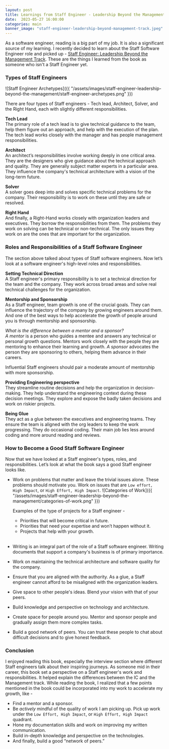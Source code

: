 ```yaml
---
layout: post
title: Learnings from Staff Engineer - Leadership Beyond the Management Track
date:  2023-05-27 16:00:00
categories: main
banner_image: "staff-engineer-leadership-beyond-management-track.jpeg"
---
```


As a software engineer, reading is a big part of my job. It is also a significant source of my learning. I recently decided to learn about the Staff Software Engineer role and picked up - [Staff Engineer: Leadership Beyond the Management Track](https://www.goodreads.com/book/show/56481725-staff-engineer). These are the things I learned from the book as someone who isn't a Staff Engineer yet.


### Types of Staff Engineers

![Staff Engineer Archetypes]({{ "/assets/images/staff-engineer-leadership-beyond-the-management/staff-engineer-archetypes.png" }})

There are four types of Staff engineers - Tech lead, Architect, Solver, and the Right Hand, each with slightly different responsibilities.

**Tech Lead**<br>
The primary role of a tech lead is to give technical guidance to the team, help them figure out an approach, and help with the execution of the plan. The tech lead works closely with the manager and has people management responsibilities.

**Architect**<br>
An architect’s responsibilities involve working deeply in one critical area. They are the designers who give guidance about the technical approach and quality. They are generally subject matter experts in a particular area. They influence the company's technical architecture with a vision of the long-term future.

**Solver**<br>
A solver goes deep into and solves specific technical problems for the company. Their responsibility is to work on these until they are safe or resolved.

**Right Hand**<br>
And finally, a Right-Hand works closely with organization leaders and executives. They borrow the responsibilities from them. The problems they work on solving can be technical or non-technical. The only issues they work on are the ones that are important for the organization.

### Roles and Responsibilities of a Staff Software Engineer
The section above talked about types of Staff software engineers. Now let’s look at a software engineer's high-level roles and responsibilities.

**Setting Technical Direction**<br>
A Staff engineer's primary responsibility is to set a technical direction for the team and the company. They work across broad areas and solve real technical challenges for the organization.

**Mentorship and Sponsorship**<br>
As a Staff engineer, team growth is one of the crucial goals. They can influence the trajectory of the company by growing engineers around them. And one of the best ways to help accelerate the growth of people around you is through mentorship and sponsorship.

_What is the difference between a mentor and a sponsor?_<br>
_A mentor_ is a person who guides a mentee and answers any technical or personal growth questions. Mentors work closely with the people they are mentoring to enhance their learning and growth.
_A sponsor_ advocates the person they are sponsoring to others, helping them advance in their careers.

Influential Staff engineers should pair a moderate amount of mentorship with more sponsorship.

**Providing Engineering perspective**<br>
They streamline routine decisions and help the organization in decision-making. They help understand the engineering context during these decision meetings. They explore and expose the badly taken decisions and work on riskier projects.

**Being Glue**<br>
They act as a glue between the executives and engineering teams. They ensure the team is aligned with the org leaders to keep the work progressing.
They do occasional coding. Their main job lies less around coding and more around reading and reviews.

### How to Become a Good Staff Software Engineer
Now that we have looked at a Staff engineer's types, roles, and responsibilities. Let’s look at what the book says a good Staff engineer looks like.

- Work on problems that matter and leave the trivial issues alone. These problems should motivate you. Work on issues that are `Low effort, High Impact`, or `High Effort, High Impact`.
    ![Categories of Work]({{ "/assets/images/staff-engineer-leadership-beyond-the-management/categories-of-work.png" }})

    Examples of the type of projects for a Staff engineer -
    - Priorities that will become critical in future.
    - Priorities that need your expertise and won’t happen without it.
    - Projects that help with your growth. <br><br>
  
- Writing is an integral part of the role of a Staff software engineer. Writing documents that support a company's business is of primary importance.
- Work on maintaining the technical architecture and software quality for the company.
- Ensure that you are aligned with the authority. As a glue, a Staff engineer cannot afford to be misaligned with the organization leaders.
- Give space to other people's ideas. Blend your vision with that of your peers.
- Build knowledge and perspective on technology and architecture.
- Create space for people around you. Mentor and sponsor people and gradually assign them more complex tasks.
- Build a good network of peers. You can trust these people to chat about difficult decisions and to give honest feedback.


### Conclusion
I enjoyed reading this book, especially the interview section where different Staff engineers talk about their inspiring journeys. As someone mid in their career, this book set a perspective on a Staff engineer's work and responsibilities. It helped explain the differences between the IC and the Management track. While reading the book, I realized that a few points mentioned in the book could be incorporated into my work to accelerate my growth, like -

- Find a mentor and a sponsor.
- Be *actively* mindful of the quality of work I am picking up. Pick up work under the `Low Effort, High Impact`, or `High Effort, High Impact` quadrant.
- Hone my documentation skills and work on improving my written communication.
- Build in-depth knowledge and perspective on the technologies.
- And finally, build a good “network of peers.”